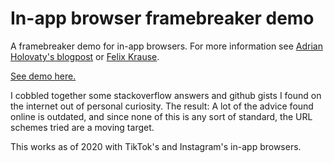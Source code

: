 # In-app browser framebreaker demo

A framebreaker demo for in-app browsers. For more information see [Adrian
Holovaty's blogpost](https://www.holovaty.com/writing/framebust-native-apps/)
or [Felix Krause](https://krausefx.com/blog/ios-privacy-instagram-and-facebook-can-track-anything-you-do-on-any-website-in-their-in-app-browser).

[See demo here.](https://untitaker.github.io/in-app-browser-framebreaker)

I cobbled together some stackoverflow answers and github gists I found on the
internet out of personal curiosity. The result: A lot of the advice found
online is outdated, and since none of this is any sort of standard, the URL
schemes tried are a moving target.

This works as of 2020 with TikTok's and Instagram's in-app browsers.
